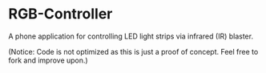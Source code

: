 # RGB-Controller
A phone application for controlling LED light strips via infrared (IR) blaster.

(Notice: Code is not optimized as this is just a proof of concept. Feel free to fork and improve upon.)
